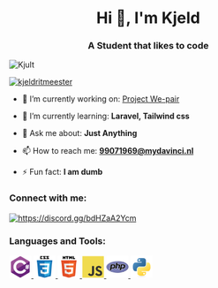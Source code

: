 <h1 align="center">Hi 👋, I'm Kjeld</h1>
<h3 align="center">A Student that likes to code</h3>

<p align="left"> <img src="https://komarev.com/ghpvc/?username=Kjult&label=Profile%20views&color=0e75b6&style=flat" alt="Kjult" /> </p>

<p align="left"> <a href="https://github.com/ryo-ma/github-profile-trophy"><img src="https://github-profile-trophy.vercel.app/?username=kjeldritmeester" alt="kjeldritmeester" /></a> </p>

- 🔭 I’m currently working on: [Project We-pair](https://github.com/Kjult/We-Pair)

- 🌱 I’m currently learning: **Laravel, Tailwind css**

- 💬 Ask me about: **Just Anything**

- 📫 How to reach me: **99071969@mydavinci.nl**

- ⚡ Fun fact: **I am dumb**

<h3 align="left">Connect with me:</h3>
<p align="left">
<a href="https://discord.gg/https://discord.gg/bdHZaA2Ycm" target="blank"><img align="center" src="https://raw.githubusercontent.com/rahuldkjain/github-profile-readme-generator/master/src/images/icons/Social/discord.svg" alt="https://discord.gg/bdHZaA2Ycm" height="30" width="40" /></a>
</p>

<h3 align="left">Languages and Tools:</h3>
<p align="left"> <a href="https://www.w3schools.com/cs/" target="_blank" rel="noreferrer"> <img src="https://raw.githubusercontent.com/devicons/devicon/master/icons/csharp/csharp-original.svg" alt="csharp" width="40" height="40"/> </a> <a href="https://www.w3schools.com/css/" target="_blank" rel="noreferrer"> <img src="https://raw.githubusercontent.com/devicons/devicon/master/icons/css3/css3-original-wordmark.svg" alt="css3" width="40" height="40"/> </a> <a href="https://www.w3.org/html/" target="_blank" rel="noreferrer"> <img src="https://raw.githubusercontent.com/devicons/devicon/master/icons/html5/html5-original-wordmark.svg" alt="html5" width="40" height="40"/> </a> <a href="https://developer.mozilla.org/en-US/docs/Web/JavaScript" target="_blank" rel="noreferrer"> <img src="https://raw.githubusercontent.com/devicons/devicon/master/icons/javascript/javascript-original.svg" alt="javascript" width="40" height="40"/> </a> <a href="https://www.php.net" target="_blank" rel="noreferrer"> <img src="https://raw.githubusercontent.com/devicons/devicon/master/icons/php/php-original.svg" alt="php" width="40" height="40"/> </a> <a href="https://www.python.org" target="_blank" rel="noreferrer"> <img src="https://raw.githubusercontent.com/devicons/devicon/master/icons/python/python-original.svg" alt="python" width="40" height="40"/> </a> </p>


